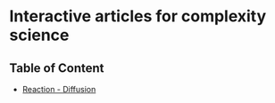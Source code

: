 # Interactive articles for complexity science

## Table of Content
- [Reaction - Diffusion](./reaction_diffusion)
